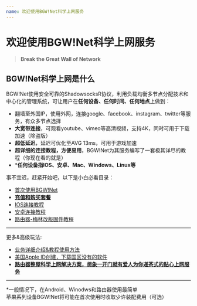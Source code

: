 ```yaml
---
name: 欢迎使用BGW!Net科学上网服务
---
```


# 欢迎使用BGW!Net科学上网服务
> **Break the Great Wall of Network**

## BGW!Net科学上网是什么
BGW!Net使用安全可靠的ShadowsocksR协议，利用负载均衡多节点分配技术和中心化的管理系统，可让用户在**任何设备、任何时间、任何地点**上做到：

 - 翻墙至外国IP，使用外网，连接google、facebook、instagram、twitter等服务，有众多节点选择
 - **大宽带连接**，可观看youtube、vimeo等高清视频，支持4K，同时可用于下载加速（除盗版）
 - **超低延迟**，延迟可优化至AVG 13ms，可用于游戏加速
 - **超详细的连接教程，方便易用**，BGW!Net为其服务编写了一套极其详尽的教程（你现在看的就是）
 - ***任何设备指IOS、安卓、Mac、Windows、Linux等**

事不宜迟，赶紧开始吧，以下是小白必看目录：

 - [首次使用BGW!Net][1]
  - [**充值和购买套餐**][6]
 - [IOS连接教程][2]
 - [安卓连接教程][3]
 - [路由器-梅林改版固件教程][4]
 
----------
更多&高级玩法:

 - [业务详细介绍&教程使用方法][5]
 - [美国Apple ID创建，下载国区没有的软件][7]
 - [**路由器整屋科学上网解决方案，想象一开门就有爱人为你递茶式的贴心上网服务**][8]
 
----------
*一般情况下，在Android、Winodws和路由器使用最简单  
苹果系列设备BGW!Net将可能在首次使用时收取少许装配费用（可选）

  


  [1]: https://support.frankjun.com/docs/startup/basic
  [2]: https://support.frankjun.com/docs/startup/ios
  [3]: https://support.frankjun.com/docs/startup/android
  [4]: https://support.frankjun.com/docs/startup/router
  [5]: https://support.frankjun.com/docs/intro/detail
  [6]: https://support.frankjun.com/docs/purchase/recharge
  [7]: https://support.frankjun.com/docs/value_added/shadowrocket
  [8]: https://support.frankjun.com/docs/value_added/router
